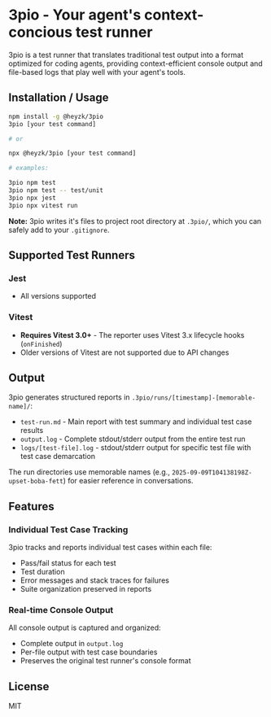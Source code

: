 # 3pio - Your agent's context-concious test runner 

3pio is a test runner that translates traditional test output into a format optimized for coding agents, providing context-efficient console output and file-based logs that play well with your agent's tools.

## Installation / Usage

```bash
npm install -g @heyzk/3pio
3pio [your test command]

# or 

npx @heyzk/3pio [your test command]

# examples:

3pio npm test
3pio npm test -- test/unit
3pio npx jest
3pio npx vitest run
```

**Note:** 3pio writes it's files to project root directory at `.3pio/`, which you can safely add to your `.gitignore`.

## Supported Test Runners

### Jest
- All versions supported

### Vitest
- **Requires Vitest 3.0+** - The reporter uses Vitest 3.x lifecycle hooks (`onFinished`)
- Older versions of Vitest are not supported due to API changes

## Output

3pio generates structured reports in `.3pio/runs/[timestamp]-[memorable-name]/`:
- `test-run.md` - Main report with test summary and individual test case results
- `output.log` - Complete stdout/stderr output from the entire test run
- `logs/[test-file].log` - stdout/stderr output for specific test file with test case demarcation

The run directories use memorable names (e.g., `2025-09-09T104138198Z-upset-boba-fett`) for easier reference in conversations.

## Features

### Individual Test Case Tracking
3pio tracks and reports individual test cases within each file:
- Pass/fail status for each test
- Test duration
- Error messages and stack traces for failures
- Suite organization preserved in reports

### Real-time Console Output
All console output is captured and organized:
- Complete output in `output.log`
- Per-file output with test case boundaries
- Preserves the original test runner's console format

## License

MIT
